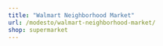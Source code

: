 ```yaml
---
title: "Walmart Neighborhood Market"
url: /modesto/walmart-neighborhood-market/
shop: supermarket
---
```

